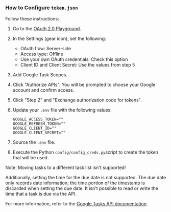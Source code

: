 ### How to Configure `token.json`

Follow these instructions:

1. Go to the [OAuth 2.0 Playground](https://developers.google.com/oauthplayground/).
2. In the Settings (gear icon), set the following:
    - OAuth flow: Server-side
    - Access type: Offline
    - Use your own OAuth credentials: Check this option
    - Client ID and Client Secret: Use the values from step 5

3. Add Google Task Scopes.

4. Click "Authorize APIs". You will be prompted to choose your Google account and confirm access.

5. Click "Step 2" and "Exchange authorization code for tokens".

6. Update your `.env` file with the following values:
    ```
    GOOGLE_ACCESS_TOKEN=""
    GOOGLE_REFRESH_TOKEN=""
    GOOGLE_CLIENT_ID=""
    GOOGLE_CLIENT_SECRET=""
    ```

7. Source the `.env` file.

8. Execute the Python `config/config_creds.py`script to create the token that will be used.


Note: Moving tasks to a different task list isn't supported!

Additionally, setting the time for the due date is not supported. The due date only records date information; the time portion of the timestamp is discarded when setting the due date. It isn't possible to read or write the time that a task is due via the API.

For more information, refer to the [Google Tasks API documentation](https://developers.google.com/resources/api-libraries/documentation/tasks/v1/python/latest/index.html).
